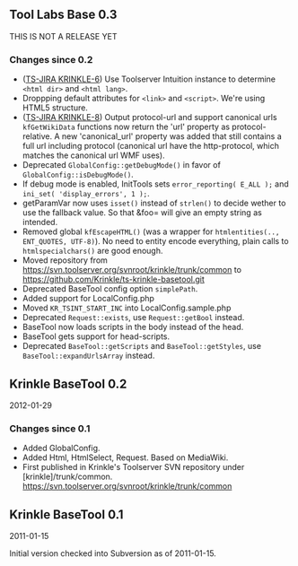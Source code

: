 ## Tool Labs Base 0.3

THIS IS NOT A RELEASE YET

### Changes since 0.2

* ([TS-JIRA KRINKLE-6](https://jira.toolserver.org/browse/KRINKLE-6)) Use
  Toolserver Intuition instance to determine `<html dir>` and `<html lang>`.
* Droppping default attributes for `<link>` and `<script>`. We're using
  HTML5 structure.
* ([TS-JIRA KRINKLE-8](https://jira.toolserver.org/browse/KRINKLE-8)) Output protocol-url and support canonical urls
  `kfGetWikiData` functions now return the 'url' property as protocol-relative.
  A new 'canonical_url' property was added that still contains a full url
  including protocol (canonical url have the http-protocol, which matches the
  canonical url WMF uses).
* Deprecated `GlobalConfig::getDebugMode()` in favor of `GlobalConfig::isDebugMode()`.
* If debug mode is enabled, InitTools sets `error_reporting( E_ALL );` and
  `ini_set( 'display_errors', 1 );`.
* getParamVar now uses `isset()` instead of `strlen()` to decide wether to use the
  fallback value. So that &foo= will give an empty string as intended.
* Removed global `kfEscapeHTML()` (was a wrapper for
  `htmlentities(.., ENT_QUOTES, UTF-8)`). No need to entity encode everything,
  plain calls to `htmlspecialchars()` are good enough.
* Moved repository from https://svn.toolserver.org/svnroot/krinkle/trunk/common
  to https://github.com/Krinkle/ts-krinkle-basetool.git
* Deprecated BaseTool config option `simplePath`.
* Added support for LocalConfig.php
* Moved `KR_TSINT_START_INC` into LocalConfig.sample.php
* Deprecated `Request::exists`, use `Request::getBool` instead.
* BaseTool now loads scripts in the body instead of the head.
* BaseTool gets support for head-scripts.
* Deprecated `BaseTool::getScripts` and `BaseTool::getStyles`, use
  `BaseTool::expandUrlsArray` instead.

## Krinkle BaseTool 0.2
2012-01-29

### Changes since 0.1
* Added GlobalConfig.
* Added Html, HtmlSelect, Request. Based on MediaWiki.
* First published in Krinkle's Toolserver SVN repository under [krinkle]/trunk/common.
  https://svn.toolserver.org/svnroot/krinkle/trunk/common

## Krinkle BaseTool 0.1
2011-01-15

Initial version checked into Subversion as of 2011-01-15.
